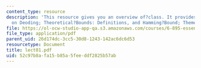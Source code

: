 ```yaml
---
content_type: resource
description: 'This resource gives you an overview of?class. It provides information
  on Deoding; Theoretical?Bounds: Definitions, and Hamming?Bound; Themes and; Appendix?on?Algebra.'
file: https://ol-ocw-studio-app-qa.s3.amazonaws.com/courses/6-895-essential-coding-theory-fall-2004/52c97b8afa15b85a5feeddf2825b57ab_lect01.pdf
file_type: application/pdf
parent_uid: 26d174dc-3cc5-30d8-1243-142ac6dc6d53
resourcetype: Document
title: lect01.pdf
uid: 52c97b8a-fa15-b85a-5fee-ddf2825b57ab
---
```

